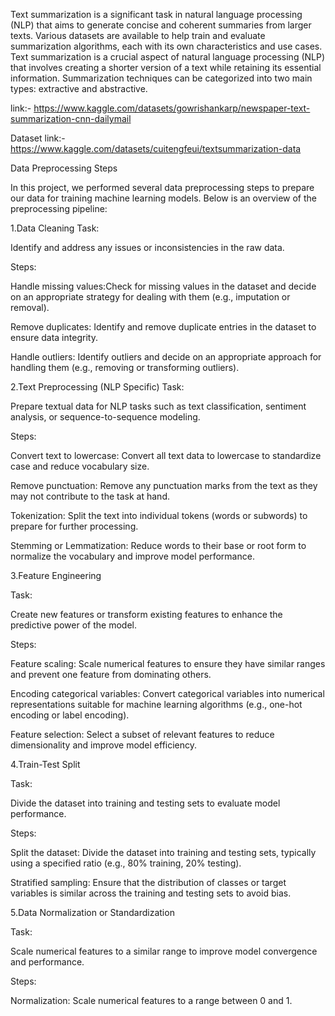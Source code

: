 Text summarization is a significant task in natural language processing (NLP) that aims to generate concise and coherent summaries from larger texts. Various datasets are available to help train and evaluate summarization algorithms, each with its own characteristics and use cases.
Text summarization is a crucial aspect of natural language processing (NLP) that involves creating a shorter version of a text while retaining its essential information. Summarization techniques can be categorized into two main types: extractive and abstractive.



link:- https://www.kaggle.com/datasets/gowrishankarp/newspaper-text-summarization-cnn-dailymail

Dataset link:- https://www.kaggle.com/datasets/cuitengfeui/textsummarization-data


Data Preprocessing Steps 

In this project, we performed several data preprocessing steps to prepare our data for training machine learning models. Below is an overview of the preprocessing pipeline:

1.Data Cleaning Task:

Identify and address any issues or inconsistencies in the raw data.

Steps:

Handle missing values:Check for missing values in the dataset and decide on an appropriate strategy for dealing with them (e.g., imputation or removal).

Remove duplicates: Identify and remove duplicate entries in the dataset to ensure data integrity.

Handle outliers: Identify outliers and decide on an appropriate approach for handling them (e.g., removing or transforming outliers).


2.Text Preprocessing (NLP Specific) Task:

Prepare textual data for NLP tasks such as text classification, sentiment analysis, or sequence-to-sequence modeling.

Steps:

Convert text to lowercase: Convert all text data to lowercase to standardize case and reduce vocabulary size.

Remove punctuation: Remove any punctuation marks from the text as they may not contribute to the task at hand.

Tokenization: Split the text into individual tokens (words or subwords) to prepare for further processing.

Stemming or Lemmatization: Reduce words to their base or root form to normalize the vocabulary and improve model performance.


3.Feature Engineering

Task:

Create new features or transform existing features to enhance the predictive power of the model.

Steps:

Feature scaling: Scale numerical features to ensure they have similar ranges and prevent one feature from dominating others.

Encoding categorical variables: Convert categorical variables into numerical representations suitable for machine learning algorithms (e.g., one-hot encoding or label encoding).

Feature selection: Select a subset of relevant features to reduce dimensionality and improve model efficiency.

4.Train-Test Split

Task:

Divide the dataset into training and testing sets to evaluate model performance.

Steps:

Split the dataset: Divide the dataset into training and testing sets, typically using a specified ratio (e.g., 80% training, 20% testing).

Stratified sampling: Ensure that the distribution of classes or target variables is similar across the training and testing sets to avoid bias.

5.Data Normalization or Standardization

Task:

Scale numerical features to a similar range to improve model convergence and performance.

Steps:

Normalization: Scale numerical features to a range between 0 and 1.
